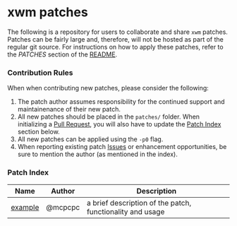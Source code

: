 # xwm patches

The following is a repository for users to collaborate and share `xwm` patches. Patches can be fairly large and, therefore, will not be hosted as part of the regular git source.  For instructions on how to apply these patches, refer to the *PATCHES* section of the [README](https://raw.githubusercontent.com/mcpcpc/xwm/main/README).

### Contribution Rules

When when contributing new patches, please consider the following:

1.   The patch author assumes responsibility for the continued support and maintainenance of their new patch.
2.   All new patches should be placed in the `patches/` folder. When initializing a [Pull Request](https://github.com/mcpcpc/xwm-patches/pulls), you will also have to update the [Patch Index](https://github.com/mcpcpc/xwm-patches/blob/main/README.md#patch-index) section below.
3.   All new patches can be applied using the `-p0` flag.
4.   When reporting existing patch [Issues](https://github.com/mcpcpc/xwm-patches/issues) or enhancement opportunities, be sure to mention the author (as mentioned in the index).

### Patch Index

| Name | Author | Description |
|-|-|-|
| [example](patches/example.patch) | @mcpcpc | a brief description of the patch, functionality and usage |
